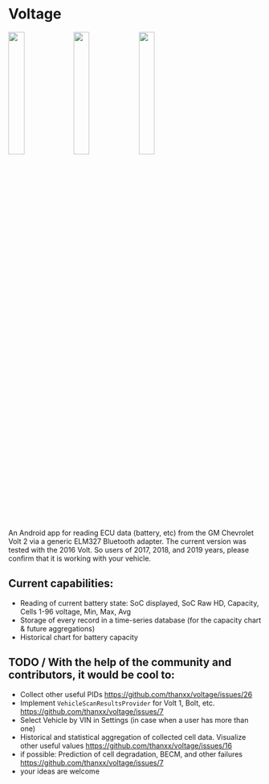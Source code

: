 # Voltage

<img src="https://github.com/thanxx/voltage/assets/21316174/4c76583f-05a2-43da-9dd8-96082d672ffc" width=25% height=25%>
<img src="https://github.com/thanxx/voltage/assets/21316174/bca18310-a5f3-4a33-9bfd-85606d1f1349" width=25% height=25%>
<img src="https://github.com/thanxx/voltage/assets/21316174/7b85c7dd-b00f-4725-94a6-836a03a0cfbd" width=25% height=25%>

An Android app for reading ECU data (battery, etc) from the GM Chevrolet Volt 2 via a generic ELM327 Bluetooth adapter. The current version was tested with the 2016 Volt.
So users of 2017, 2018, and 2019 years, please confirm that it is working with your vehicle.

## Current capabilities:
- Reading of current battery state: SoC displayed, SoC Raw HD, Capacity, Cells 1-96 voltage, Min, Max, Avg
- Storage of every record in a time-series database (for the capacity chart & future aggregations)
- Historical chart for battery capacity

## TODO / With the help of the community and contributors, it would be cool to:
- Collect other useful PIDs https://github.com/thanxx/voltage/issues/26
- Implement `VehicleScanResultsProvider` for Volt 1, Bolt, etc. https://github.com/thanxx/voltage/issues/7
- Select Vehicle by VIN in Settings (in case when a user has more than one)
- Historical and statistical aggregation of collected cell data. Visualize other useful values https://github.com/thanxx/voltage/issues/16
- if possible: Prediction of cell degradation, BECM, and other failures https://github.com/thanxx/voltage/issues/7
- your ideas are welcome




